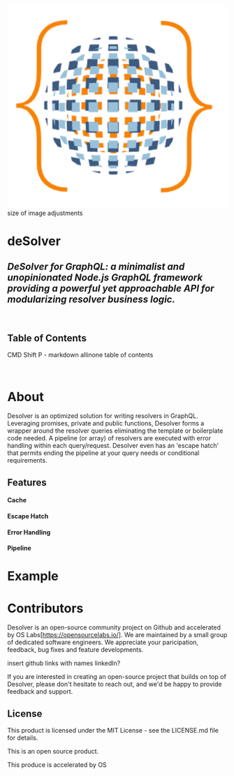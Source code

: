 ![desolverLogo](assets/orangesphere_web.gif)
size of image adjustments

# deSolver

## _DeSolver for GraphQL: a minimalist and unopinionated Node.js GraphQL framework providing a powerful yet approachable API for modularizing resolver business logic._

&nbsp;

## Table of Contents

CMD Shift P - markdown allinone table of contents

&nbsp;

# About

Desolver is an optimized solution for writing resolvers in GraphQL. Leveraging promises, private and public functions, Desolver forms a wrapper around the resolver queries eliminating the template or boilerplate code needed. A pipeline (or array) of resolvers are executed with error handling within each query/request. Desolver even has an 'escape hatch' that permits ending the pipeline at your query needs or conditional requirements.

## Features

#### Cache

#### Escape Hatch

#### Error Handling

#### Pipeline

# Example

<!-- optimization demo gif that shows side by side of before desolver and after-->

# Contributors

Desolver is an open-source community project on Github and accelerated by OS Labs[https://opensourcelabs.io/]. We are maintained by a small group of dedicated software engineers. We appreciate your paricipation, feedback, bug fixes and feature developments.

insert github links with names linkedIn?

If you are interested in creating an open-source project that builds on top of Desolver, please don't hesitate to reach out, and we'd be happy to provide feedback and support.

## License

This product is licensed under the MIT License - see the LICENSE.md file for details.

This is an open source product.

This produce is accelerated by OS
